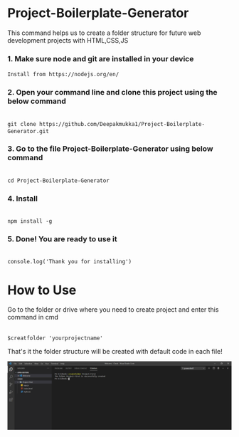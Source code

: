 # Project-Boilerplate-Generator

This command helps us to create a folder structure for future web development projects with HTML,CSS,JS

### 1. Make sure node and git are installed in your device

```
Install from https://nodejs.org/en/

```

### 2. Open your command line and clone this project using the below command

```

git clone https://github.com/Deepakmukka1/Project-Boilerplate-Generator.git

```

### 3. Go to the file Project-Boilerplate-Generator using below command

```

cd Project-Boilerplate-Generator

```

### 4. Install

```

npm install -g

```

### 5. Done! You are ready to use it

```

console.log('Thank you for installing')

```

# How to Use

Go to the folder or drive where you need to create project and enter this command in cmd


```

$creatfolder 'yourprojectname'

```
That's it the folder structure will be created with default code in each file!

![](https://github.com/Deepakmukka1/Project-Boilerplate-Generator/blob/main/Banner%20Image.PNG)






